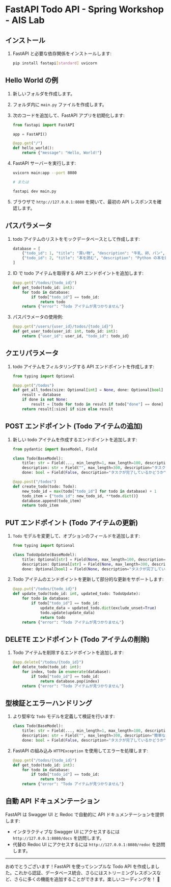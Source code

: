 # FastAPI Todo API - Spring Workshop - AIS Lab

## インストール

1. FastAPI と必要な依存関係をインストールします:

    ```bash
    pip install fastapi[standard] uvicorn
    ```

## Hello World の例

1. 新しいフォルダを作成します。
2. フォルダ内に `main.py` ファイルを作成します。
3. 次のコードを追加して、FastAPI アプリを初期化します:

    ```python
    from fastapi import FastAPI
    
    app = FastAPI()
    
    @app.get("/")
    def hello_world():
        return {"message": "Hello, World!"}
    ```

4. FastAPI サーバーを実行します:

    ```bash
    uvicorn main:app --port 8080

    # または

    fastapi dev main.py
    ```

5. ブラウザで `http://127.0.0.1:8080` を開いて、最初の API レスポンスを確認します。

## パスパラメータ

1. todo アイテムのリストをモックデータベースとして作成します:

    ```python
    database = [
        {"todo_id": 1, "title": "買い物", "description": "牛乳、卵、パン", "done": False},
        {"todo_id": 2, "title": "本を読む", "description": "Python の本を終わらせる", "done": True}
    ]
    ```

2. ID で todo アイテムを取得する API エンドポイントを追加します:

    ```python
    @app.get("/todos/{todo_id}")
    def get_todo(todo_id: int):
        for todo in database:
            if todo["todo_id"] == todo_id:
                return todo
        return {"error": "Todo アイテムが見つかりません"}
    ```

3. パスパラメータの使用例:

    ```python
    @app.get("/users/{user_id}/todos/{todo_id}")
    def get_user_todo(user_id: int, todo_id: int):
        return {"user_id": user_id, "todo_id": todo_id}
    ```

## クエリパラメータ

1. todo アイテムをフィルタリングする API エンドポイントを作成します:

    ```python
    from typing import Optional
    
    @app.get("/todos")
    def get_all_todos(size: Optional[int] = None, done: Optional[bool] = None):
        result = database
        if done is not None:
            result = [todo for todo in result if todo["done"] == done]
        return result[:size] if size else result
    ```

## POST エンドポイント (Todo アイテムの追加)

1. 新しい todo アイテムを作成するエンドポイントを追加します:

    ```python
    from pydantic import BaseModel, Field
    
    class Todo(BaseModel):
        title: str = Field(..., min_length=1, max_length=100, description="Todo アイテムのタイトル")
        description: str = Field("", max_length=300, description="タスクの簡単な説明")
        done: bool = Field(False, description="タスクが完了しているかどうか")
    
    @app.post("/todos")
    def create_todo(todo: Todo):
        new_todo_id = max(todo["todo_id"] for todo in database) + 1
        todo_item = {"todo_id": new_todo_id, **todo.dict()}
        database.append(todo_item)
        return todo_item
    ```

## PUT エンドポイント (Todo アイテムの更新)

1. `Todo` モデルを変更して、オプションのフィールドを追加します:

    ```python
    from typing import Optional
    
    class TodoUpdate(BaseModel):
        title: Optional[str] = Field(None, max_length=100, description="Todo アイテムのタイトル")
        description: Optional[str] = Field(None, max_length=300, description="タスクの簡単な説明")
        done: Optional[bool] = Field(None, description="タスクが完了しているかどうか")
    ```

2. Todo アイテムのエンドポイントを更新して部分的な更新をサポートします:

    ```python
    @app.put("/todos/{todo_id}")
    def update_todo(todo_id: int, updated_todo: TodoUpdate):
        for todo in database:
            if todo["todo_id"] == todo_id:
                update_data = updated_todo.dict(exclude_unset=True)
                todo.update(update_data)
                return todo
        return {"error": "Todo アイテムが見つかりません"}
    ```

## DELETE エンドポイント (Todo アイテムの削除)

1. Todo アイテムを削除するエンドポイントを追加します:

    ```python
    @app.delete("/todos/{todo_id}")
    def delete_todo(todo_id: int):
        for index, todo in enumerate(database):
            if todo["todo_id"] == todo_id:
                return database.pop(index)
        return {"error": "Todo アイテムが見つかりません"}
    ```

## 型検証とエラーハンドリング

1. より堅牢な `Todo` モデルを定義して検証を行います:

    ```python
    class Todo(BaseModel):
        title: str = Field(..., min_length=1, max_length=100, description="Todo アイテムのタイトル")
        description: str = Field("", max_length=300, description="簡単な説明")
        done: bool = Field(False, description="タスクが完了しているかどうか")
    ```

2. FastAPI の組み込み `HTTPException` を使用してエラーを処理します:

    ```python
    @app.get("/todos/{todo_id}")
    def get_todo(todo_id: int):
        for todo in database:
            if todo["todo_id"] == todo_id:
                return todo
        return {"error": "Todo アイテムが見つかりません"}
    ```

## 自動 API ドキュメンテーション

FastAPI は Swagger UI と Redoc で自動的に API ドキュメンテーションを提供します:

- インタラクティブな Swagger UI にアクセスするには `http://127.0.0.1:8080/docs` を訪問します。
- 代替の Redoc UI にアクセスするには `http://127.0.0.1:8080/redoc` を訪問します。

---

おめでとうございます！FastAPI を使ってシンプルな Todo API を作成しました。これから認証、データベース統合、さらにはストリーミングレスポンスなど、さらに多くの機能を追加することができます。楽しいコーディングを！ 🚀
